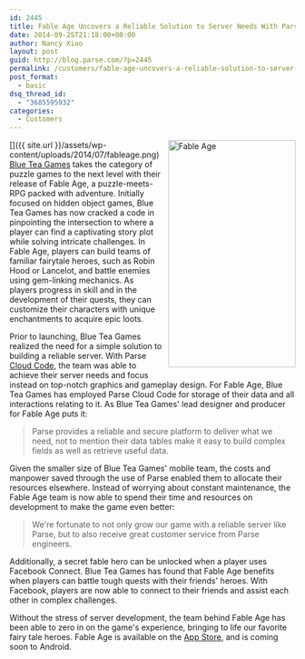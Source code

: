 ```yaml
---
id: 2445
title: Fable Age Uncovers a Reliable Solution to Server Needs With Parse
date: 2014-09-25T21:18:00+00:00
author: Nancy Xiao
layout: post
guid: http://blog.parse.com/?p=2445
permalink: /customers/fable-age-uncovers-a-reliable-solution-to-server-needs-with-parse/
post_format:
  - basic
dsq_thread_id:
  - "3685595932"
categories:
  - Customers
---
```

[<img class="alignnone wp-image-2478" style="border: 0pt none; float: right; padding-left: 10px; padding-bottom: 10px;" src="{{ site.url }}/assets/wp-content/uploads/2014/07/fableage-168x300.png" alt="Fable Age" width="224" height="400" />]({{ site.url }}/assets/wp-content/uploads/2014/07/fableage.png)[Blue Tea Games](http://blueteagames.com/) takes the category of puzzle games to the next level with their release of Fable Age, a puzzle-meets-RPG packed with adventure. Initially focused on hidden object games, Blue Tea Games has now cracked a code in pinpointing the intersection to where a player can find a captivating story plot while solving intricate challenges. In Fable Age, players can build teams of familiar fairytale heroes, such as Robin Hood or Lancelot, and battle enemies using gem-linking mechanics. As players progress in skill and in the development of their quests, they can customize their characters with unique enchantments to acquire epic loots.

Prior to launching, Blue Tea Games realized the need for a simple solution to building a reliable server. With Parse [Cloud Code](https://parse.com/tutorials/getting-started-with-cloud-code), the team was able to achieve their server needs and focus instead on top-notch graphics and gameplay design. For Fable Age, Blue Tea Games has employed Parse Cloud Code for storage of their data and all interactions relating to it. As Blue Tea Games' lead designer and producer for Fable Age puts it:

> Parse provides a reliable and secure platform to deliver what we need, not to mention their data tables make it easy to build complex fields as well as retrieve useful data.

Given the smaller size of Blue Tea Games' mobile team, the costs and manpower saved through the use of Parse enabled them to allocate their resources elsewhere. Instead of worrying about constant maintenance, the Fable Age team is now able to spend their time and resources on development to make the game even better:

> We're fortunate to not only grow our game with a reliable server like Parse, but to also receive great customer service from Parse engineers.

Additionally, a secret fable hero can be unlocked when a player uses Facebook Connect. Blue Tea Games has found that Fable Age benefits when players can battle tough quests with their friends' heroes. With Facebook, players are now able to connect to their friends and assist each other in complex challenges.

Without the stress of server development, the team behind Fable Age has been able to zero in on the game's experience, bringing to life our favorite fairy tale heroes. Fable Age is available on the [App Store](https://itunes.apple.com/us/app/fable-age/id695433457?mt=8), and is coming soon to Android.
